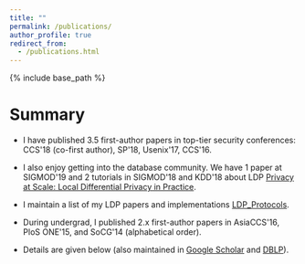 ```yaml
---
title: ""
permalink: /publications/
author_profile: true
redirect_from: 
  - /publications.html
---
```


{% include base_path %}

Summary
======
* I have published 3.5 first-author papers in top-tier security conferences: CCS'18 (co-first author), SP'18, Usenix'17, CCS'16.

* I also enjoy getting into the database community. We have 1 paper at SIGMOD'19 and 2 tutorials in SIGMOD'18 and KDD'18 about LDP [Privacy at Scale: Local Differential Privacy in Practice](https://sites.google.com/view/kdd2018-tutorial/home).

* I maintain a list of my LDP papers and implementations [LDP_Protocols](https://github.com/vvv214/LDP_Protocols). 

* During undergrad, I published 2.x first-author papers in AsiaCCS'16, PloS ONE'15, and SoCG'14 (alphabetical order).

* Details are given below (also maintained in [Google Scholar](https://scholar.google.com/citations?user=TkgyXGwAAAAJ&hl=en&oi=ao) and [DBLP](https://dblp.uni-trier.de/pers/hd/w/Wang_0001:Tianhao)).

<script src="https://bibbase.org/show?bib=https%3A%2F%2Ftianhao.wang%2Ffiles%2Ftianhao.bib&jsonp=1"></script>
